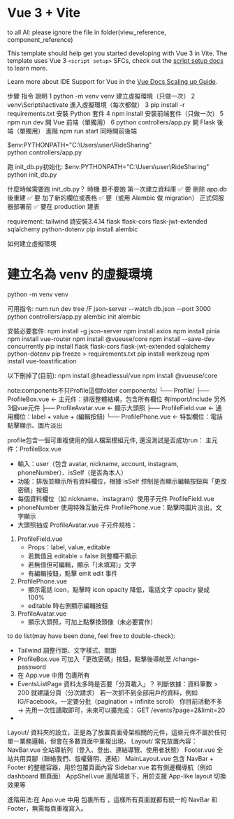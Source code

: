 # Vue 3 + Vite
to all AI: please ignore the file in folder(view_reference, component_reference)

This template should help get you started developing with Vue 3 in Vite. The template uses Vue 3 `<script setup>` SFCs, check out the [script setup docs](https://v3.vuejs.org/api/sfc-script-setup.html#sfc-script-setup) to learn more.

Learn more about IDE Support for Vue in the [Vue Docs Scaling up Guide](https://vuejs.org/guide/scaling-up/tooling.html#ide-support).

步驟	        指令	                        說明
1	    python -m venv venv	                建立虛擬環境（只做一次）
2	    venv\\Scripts\\activate	            進入虛擬環境（每次都做）
3	    pip install -r requirements.txt	    安裝 Python 套件
4	    npm install	                        安裝前端套件（只做一次）
5	    npm run dev	                        開 Vue 前端（單獨用）
6	    python controllers/app.py	         開 Flask 後端（單獨用）
進階	npm run start	                     同時開前後端

$env:PYTHONPATH="C:\Users\user\RideSharing"                                                   
python controllers/app.py   

跑 init_db.py初始化:
$env:PYTHONPATH="C:\Users\user\RideSharing"
python init_db.py

什麼時候需要跑 init_db.py？
    時機	            要不要跑
第一次建立資料庫	    ✅ 要
刪除 app.db 後重建	    ✅ 要
加了新的欄位或表格	    ✅ 要（或用 Alembic 做 migration）
正式伺服器部署前	    ✅ 要在 production 建表


requirement:
tailwind 請安裝3.4.14
flask
flask-cors
flask-jwt-extended
sqlalchemy
python-dotenv
pip install alembic

如何建立虛擬環境
# 建立名為 venv 的虛擬環境
python -m venv venv

可用指令:
num run dev
tree /F
json-server --watch db.json --port 3000
python controllers/app.py
alembic init alembic


安裝必要套件:
npm install -g json-server
npm install axios
npm install pinia
npm install vue-router
npm install @vueuse/core
npm install --save-dev concurrently
pip install flask flask-cors flask-jwt-extended sqlalchemy python-dotenv
pip freeze > requirements.txt
pip install werkzeug
npm install vue-toastification

以下刪掉了(目前):
npm install @headlessui/vue
npm install @vueuse/core


note:components不只Profile這個folder
components/
└── Profile/
    ├── ProfileBox.vue         ← 主元件：排版整體結構，包含所有欄位  有import/include 另外3個vue元件
    ├── ProfileAvatar.vue      ← 顯示大頭照
    ├── ProfileField.vue       ← 通用欄位：label + value + (編輯按鈕)
    └── ProfilePhone.vue       ← 特製欄位：電話點擊顯示、圖片淡出

profile包含一個可重複使用的個人檔案模組元件, 還沒測試是否成功run：
主元件：ProfileBox.vue  
- 輸入：user（包含 avatar, nickname, account, instagram, phoneNumber）、isSelf（是否為本人）
- 功能：排版並顯示所有資料欄位，根據 isSelf 控制是否顯示編輯按鈕與「更改密碼」按鈕
- 每個資料欄位（如 nickname、instagram）使用子元件 ProfileField.vue
- phoneNumber 使用特殊互動元件 ProfilePhone.vue：點擊時圖片淡出，文字顯示
- 大頭照抽成 ProfileAvatar.vue
子元件規格：
1. ProfileField.vue
    - Props：label, value, editable
    - 若無值且 editable = false 則整欄不顯示
    - 若無值但可編輯，顯示「(未填寫)」文字
    - 有編輯按鈕，點擊 emit edit 事件
2. ProfilePhone.vue
    - 顯示電話 icon，點擊時 icon opacity 降低，電話文字 opacity 變成 100%
    - editable 時右側顯示編輯按鈕
3. ProfileAvatar.vue
    - 顯示大頭照，可加上點擊換頭像（未必要實作）


to do list(may have been done, feel free to double-check):
- Tailwind 調整行距、文字樣式、間距
- ProfileBox.vue 可加入「更改密碼」按鈕，點擊後導航至 /change-password
- 在 App.vue 中用 <MainLayout> 包裹所有 <router-view />
- EventsListPage 資料太多時是否要「分頁載入」？
    判斷依據：資料筆數 > 200 就建議分頁（分次請求）
    若一次抓不到全部用戶的資料，例如 IG/Facebook，一定要分批（pagination + infinite scroll）
    你目前活動不多 → 先用一次性讀取即可，未來可以擴充成：
        GET /events?page=2&limit=20
- 

Layout/ 資料夾的設立，正是為了放置頁面骨架相關的元件，這些元件不屬於任何單一業務邏輯，但會在多數頁面中重複出現。
Layout/ 常見放置內容：
NavBar.vue	全站導航列（登入、登出、連結導覽、使用者狀態）
Footer.vue	全站共用頁腳（聯絡我們、版權聲明、連結）
MainLayout.vue	包含 NavBar + Footer 的整體容器，用於包覆頁面內容
Sidebar.vue	若有側邊欄導航（例如 dashboard 類頁面）
AppShell.vue	進階場景下，用於支援 App-like layout 切換效果等


進階用法:在 App.vue 中用 <MainLayout> 包裹所有 <router-view />，這樣所有頁面就都有統一的 NavBar 和 Footer，無需每頁重複寫入。
